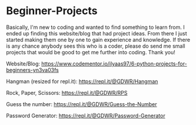 # Beginner-Projects

Basically, I'm new to coding and wanted to find something to learn from. I ended up finding this website/blog that had project ideas. From there I just started making them one by one to gain experience and knowledge. If there is any chance anybody sees this who is a coder, please do send me small projects that would be good to get me further into coding. Thank you! 

Website/Blog: https://www.codementor.io/ilyaas97/6-python-projects-for-beginners-yn3va03fs

Hangman (resized for repl.it): https://repl.it/@GDWR/Hangman

Rock, Paper, Scissors: https://repl.it/@GDWR/RPS 

Guess the number: https://repl.it/@GDWR/Guess-the-Number 

Password Generator: https://repl.it/@GDWR/Password-Generator
